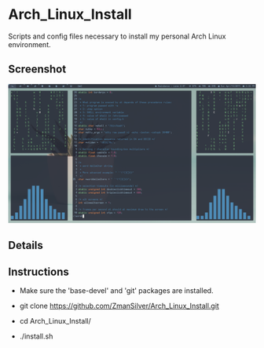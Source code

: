 # Arch_Linux_Install
Scripts and config files necessary to install my personal Arch Linux environment.

## Screenshot

![Screenshot](https://github.com/ZmanSilver/silver-st/blob/master/screen.png)

## Details


## Instructions

-	Make sure the 'base-devel' and 'git' packages are installed.

-	git clone https://github.com/ZmanSilver/Arch_Linux_Install.git
-	cd Arch_Linux_Install/
-	./install.sh
